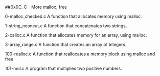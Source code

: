 ##0x0C. C - More malloc, free

0-malloc_checked.c A function that allocates memory using malloc.

1-string_nconcat.c A function that concatenates two strings.

2-calloc.c A function that allocates memory for an array, using malloc.

3-array_range.c A function that creates an array of integers.

100-realloc.c A function that reallocates a memory block using malloc and free

101-mul.c A program that multiplies two positive numbers.
